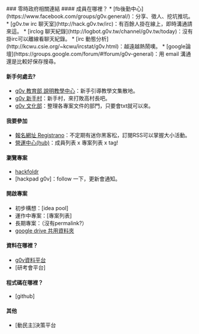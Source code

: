 <br />
### 零時政府相關連結
#### 成員在哪裡？
* [fb後勤中心](https://www.facebook.com/groups/g0v.general/)：分享、徵人、挖坑推坑。
* [g0v.tw irc 聊天室](http://hack.g0v.tw/irc)：有百餘人掛在線上，即時溝通請來這。
 * [irclog 聊天紀錄](http://logbot.g0v.tw/channel/g0v.tw/today)：沒有掛irc可以離線看聊天紀錄。
 * [irc 動態分析](http://kcwu.csie.org/~kcwu/ircstat/g0v.html)：越遠越熱鬧噢。
* [google論壇](https://groups.google.com/forum/#!forum/g0v-general)：用 email 溝通還是比較好保存搜尋。

#### 新手何處去?
* [g0v 教育部 說明教學中心](http://hack.g0v.tw/g0vMOE/ciS8hEGw7iu)：新手引導教學文集散地。
* [g0v 新手村](http://g0v.github.io/g0village-8bit/)：新手村，來打敗高村長吧。
* [g0v 文化部](http://hack.g0v.tw/g0vMOC/NX60cqNWwpi)：整理各專案文件的部門，只要會txt就可以來。

#### 我要參加
* [報名網址 Registrano](http://registrano.com/group/g0v-tw)：不定期有迷你黑客松，訂閱RSS可以掌握大小活動。
* [營運中心(hub)](http://hack.g0v.tw/people)：成員列表 x 專案列表 x tag!

#### 瀏覽專案
* [hackfoldr](http://hack.g0v.tw)
* [hackpad g0v]：follow 一下，更新會通知。

#### 開啟專案
* 初步構想：[idea pool]
* 運作中專案：[專案列表]
* 長期專案：（沒有permalink?）
* [google drive 共用資料夾](https://docs.google.com/folder/d/0B0NsS2a-Qx8ZN19uV1p6YWd6TXc/edit)

#### 資料在哪裡？
* [g0v資料平台](http://data.g0v.tw)
* [研考會平台]

#### 程式碼在哪裡？
* [github]

#### 其他
* [動民主]決策平台



